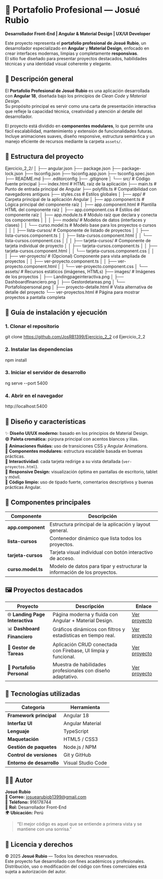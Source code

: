 # 🌟 Portafolio Profesional — Josué Rubio  
**Desarrollador Front-End | Angular & Material Design | UX/UI Developer**

Este proyecto representa el **portafolio profesional de Josué Rubio**, un desarrollador especializado en **Angular** y **Material Design**, enfocado en crear interfaces modernas, limpias y completamente **responsivas**.  
El sitio fue diseñado para presentar proyectos destacados, habilidades técnicas y una identidad visual coherente y elegante.

## 🧭 Descripción general

El **Portafolio Profesional de Josué Rubio** es una aplicación desarrollada con **Angular 18**, diseñada bajo los principios de *Clean Code* y *Material Design*.  
Su propósito principal es servir como una carta de presentación interactiva que refleje la capacidad técnica, creatividad y atención al detalle del desarrollador.

El proyecto está dividido en **componentes modulares**, lo que permite una fácil escalabilidad, mantenimiento y extensión de funcionalidades futuras.  
Incluye animaciones suaves, diseño responsive, estructura semántica y un manejo eficiente de recursos mediante la carpeta `assets/`.

## 📁 Estructura del proyecto

Ejercicio_2_2/
│
├── angular.json
├── package.json
├── package-lock.json
├── tsconfig.json
├── tsconfig.app.json
├── tsconfig.spec.json
├── README.md
├── .editorconfig
├── .gitignore
│
└── src/                           # Código fuente principal
   ├── index.html                 # HTML raíz de la aplicación
   ├── main.ts                    # Punto de entrada principal de Angular
   ├── polyfills.ts               # Compatibilidad con navegadores antiguos
   ├── styles.css                 # Estilos globales
   │
   ├── app/                       # Carpeta principal de la aplicación Angular
   │    ├── app.component.ts       # Lógica principal del componente raíz
   │    ├── app.component.html     # Plantilla HTML del componente raíz
   │    ├── app.component.css      # Estilos del componente raíz
   │    ├── app.module.ts          # Módulo raíz que declara y conecta los componentes
   │    │
   │    ├── models/                # Modelos de datos (interfaces y clases)
   │    │   └── curso.model.ts     # Modelo base para los proyectos o cursos
   │    │
   │    ├── lista-cursos/          # Componente de listado de proyectos
   │    │   ├── lista-cursos.component.ts
   │    │   ├── lista-cursos.component.html
   │    │   └── lista-cursos.component.css
   │    │
   │    ├── tarjeta-cursos/        # Componente de tarjeta individual de proyecto
   │    │   ├── tarjeta-cursos.component.ts
   │    │   ├── tarjeta-cursos.component.html
   │    │   └── tarjeta-cursos.component.css
   │    │
   │    ├── ver-proyecto/          # (Opcional) Componente para vista ampliada de proyectos
   │    │   ├── ver-proyecto.component.ts
   │    │   ├── ver-proyecto.component.html
   │    │   └── ver-proyecto.component.css
   │
   └── assets/                    # Recursos estáticos (imágenes, HTMLs)
        ├── images/                # Imágenes de los proyectos
        │   ├── Landingpageinteractiva.png
        │   ├── Dashboardfinanciero.png
        │   ├── Gestordetareas.png
        │   └── Portafoliopersonal.png
        │
        ├── proyecto-detalle.html  # Vista alternativa de detalle del proyecto
        └── ver-proyectos.html     # Página para mostrar proyectos a pantalla completa

## 🚀 Guía de instalación y ejecución

### 1️. Clonar el repositorio

git clone https://github.com/JosRB1399/Ejercicio_2_2
cd Ejercicio_2_2

### 2️. Instalar las dependencias

npm install

### 3️. Iniciar el servidor de desarrollo

ng serve --port 5400

### 4️. Abrir en el navegador

http://localhost:5400

## 🎨 Diseño y características

✨ **Diseño UI/UX moderno:** basado en los principios de Material Design.  
🟣 **Paleta cromática:** púrpura principal con acentos blancos y lilas.  
💠 **Animaciones fluidas:** uso de transiciones CSS y Angular Animations.  
🧱 **Componentes modulares:** estructura escalable basada en buenas prácticas.  
🧩 **Interactividad:** cada tarjeta redirige a su vista detallada (`ver-proyectos.html`).  
📱 **Responsive Design:** visualización óptima en pantallas de escritorio, tablet y móvil.  
🧠 **Código limpio:** uso de tipado fuerte, comentarios descriptivos y buenas prácticas Angular.

## 🧩 Componentes principales

|     Componente     | Descripción |
|--------------------|-------------|
| **app.component**  | Estructura principal de la aplicación y layout general. |
| **lista-cursos**   | Contenedor dinámico que lista todos los proyectos.      |
| **tarjeta-cursos** | Tarjeta visual individual con botón interactivo de acceso. |
| **curso.model.ts** | Modelo de datos para tipar y estructurar la información de los proyectos. |

## 🖼️ Proyectos destacados

| Proyecto  | Descripción  | Enlace  |
|-----------|--------------|---------|
| 🌐 **Landing Page Interactiva** | Página moderna y fluida con Angular + Material Design. | [Ver proyecto](http://localhost:5400/assets/ver-proyectos.html?img=images/Landingpageinteractiva.png) |
| 📊 **Dashboard Financiero**     | Gráficos dinámicos con filtros y estadísticas en tiempo real. | [Ver proyecto](http://localhost:5400/assets/ver-proyectos.html?img=images/Dashboardfinanciero.png) |
| 📝 **Gestor de Tareas**         | Aplicación CRUD conectada con Firebase, UI limpia y funcional. | [Ver proyecto](http://localhost:5400/assets/ver-proyectos.html?img=images/Gestordetareas.png) |
| 💼 **Portafolio Personal**      | Muestra de habilidades profesionales con diseño adaptativo. | [Ver proyecto](http://localhost:5400/assets/ver-proyectos.html?img=images/Portafoliopersonal.png) |

## 🧰 Tecnologías utilizadas

| Categoría  | Herramienta  |
|------------|--------------|
| **Framework principal** | Angular 18 |
| **Interfaz UI** | Angular Material |
| **Lenguaje**    | TypeScript   |
| **Maquetación** | HTML5 / CSS3 |
| **Gestión de paquetes**   | Node.js / NPM |
| **Control de versiones**  | Git y GitHub  |
| **Entorno de desarrollo** | Visual Studio Code |

## 👨‍💻 Autor

**Josué Rubio**  
📧 **Correo:** josuearubiob1399@gmail.com  
📱 **Teléfono:** 916178744  
💼 **Rol:** Desarrollador Front-End  
🌍 **Ubicación:** Perú  

> “El mejor código es aquel que se entiende a primera vista y se mantiene con una sonrisa.”  

## 🪪 Licencia y derechos

© 2025 **Josué Rubio** — Todos los derechos reservados.  
Este proyecto fue desarrollado con fines académicos y profesionales.  
Distribución, uso o modificación del código con fines comerciales está sujeta a autorización del autor.
